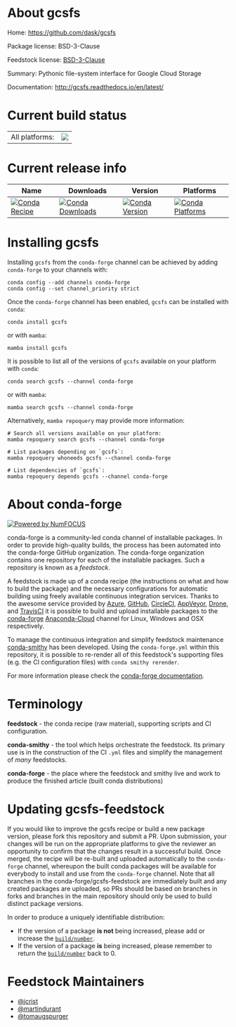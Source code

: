 About gcsfs
===========

Home: https://github.com/dask/gcsfs

Package license: BSD-3-Clause

Feedstock license: [BSD-3-Clause](https://github.com/conda-forge/gcsfs-feedstock/blob/main/LICENSE.txt)

Summary: Pythonic file-system interface for Google Cloud Storage

Documentation: http://gcsfs.readthedocs.io/en/latest/

Current build status
====================


<table><tr><td>All platforms:</td>
    <td>
      <a href="https://dev.azure.com/conda-forge/feedstock-builds/_build/latest?definitionId=3905&branchName=main">
        <img src="https://dev.azure.com/conda-forge/feedstock-builds/_apis/build/status/gcsfs-feedstock?branchName=main">
      </a>
    </td>
  </tr>
</table>

Current release info
====================

| Name | Downloads | Version | Platforms |
| --- | --- | --- | --- |
| [![Conda Recipe](https://img.shields.io/badge/recipe-gcsfs-green.svg)](https://anaconda.org/conda-forge/gcsfs) | [![Conda Downloads](https://img.shields.io/conda/dn/conda-forge/gcsfs.svg)](https://anaconda.org/conda-forge/gcsfs) | [![Conda Version](https://img.shields.io/conda/vn/conda-forge/gcsfs.svg)](https://anaconda.org/conda-forge/gcsfs) | [![Conda Platforms](https://img.shields.io/conda/pn/conda-forge/gcsfs.svg)](https://anaconda.org/conda-forge/gcsfs) |

Installing gcsfs
================

Installing `gcsfs` from the `conda-forge` channel can be achieved by adding `conda-forge` to your channels with:

```
conda config --add channels conda-forge
conda config --set channel_priority strict
```

Once the `conda-forge` channel has been enabled, `gcsfs` can be installed with `conda`:

```
conda install gcsfs
```

or with `mamba`:

```
mamba install gcsfs
```

It is possible to list all of the versions of `gcsfs` available on your platform with `conda`:

```
conda search gcsfs --channel conda-forge
```

or with `mamba`:

```
mamba search gcsfs --channel conda-forge
```

Alternatively, `mamba repoquery` may provide more information:

```
# Search all versions available on your platform:
mamba repoquery search gcsfs --channel conda-forge

# List packages depending on `gcsfs`:
mamba repoquery whoneeds gcsfs --channel conda-forge

# List dependencies of `gcsfs`:
mamba repoquery depends gcsfs --channel conda-forge
```


About conda-forge
=================

[![Powered by
NumFOCUS](https://img.shields.io/badge/powered%20by-NumFOCUS-orange.svg?style=flat&colorA=E1523D&colorB=007D8A)](https://numfocus.org)

conda-forge is a community-led conda channel of installable packages.
In order to provide high-quality builds, the process has been automated into the
conda-forge GitHub organization. The conda-forge organization contains one repository
for each of the installable packages. Such a repository is known as a *feedstock*.

A feedstock is made up of a conda recipe (the instructions on what and how to build
the package) and the necessary configurations for automatic building using freely
available continuous integration services. Thanks to the awesome service provided by
[Azure](https://azure.microsoft.com/en-us/services/devops/), [GitHub](https://github.com/),
[CircleCI](https://circleci.com/), [AppVeyor](https://www.appveyor.com/),
[Drone](https://cloud.drone.io/welcome), and [TravisCI](https://travis-ci.com/)
it is possible to build and upload installable packages to the
[conda-forge](https://anaconda.org/conda-forge) [Anaconda-Cloud](https://anaconda.org/)
channel for Linux, Windows and OSX respectively.

To manage the continuous integration and simplify feedstock maintenance
[conda-smithy](https://github.com/conda-forge/conda-smithy) has been developed.
Using the ``conda-forge.yml`` within this repository, it is possible to re-render all of
this feedstock's supporting files (e.g. the CI configuration files) with ``conda smithy rerender``.

For more information please check the [conda-forge documentation](https://conda-forge.org/docs/).

Terminology
===========

**feedstock** - the conda recipe (raw material), supporting scripts and CI configuration.

**conda-smithy** - the tool which helps orchestrate the feedstock.
                   Its primary use is in the construction of the CI ``.yml`` files
                   and simplify the management of *many* feedstocks.

**conda-forge** - the place where the feedstock and smithy live and work to
                  produce the finished article (built conda distributions)


Updating gcsfs-feedstock
========================

If you would like to improve the gcsfs recipe or build a new
package version, please fork this repository and submit a PR. Upon submission,
your changes will be run on the appropriate platforms to give the reviewer an
opportunity to confirm that the changes result in a successful build. Once
merged, the recipe will be re-built and uploaded automatically to the
`conda-forge` channel, whereupon the built conda packages will be available for
everybody to install and use from the `conda-forge` channel.
Note that all branches in the conda-forge/gcsfs-feedstock are
immediately built and any created packages are uploaded, so PRs should be based
on branches in forks and branches in the main repository should only be used to
build distinct package versions.

In order to produce a uniquely identifiable distribution:
 * If the version of a package **is not** being increased, please add or increase
   the [``build/number``](https://docs.conda.io/projects/conda-build/en/latest/resources/define-metadata.html#build-number-and-string).
 * If the version of a package **is** being increased, please remember to return
   the [``build/number``](https://docs.conda.io/projects/conda-build/en/latest/resources/define-metadata.html#build-number-and-string)
   back to 0.

Feedstock Maintainers
=====================

* [@jcrist](https://github.com/jcrist/)
* [@martindurant](https://github.com/martindurant/)
* [@tomaugspurger](https://github.com/tomaugspurger/)

